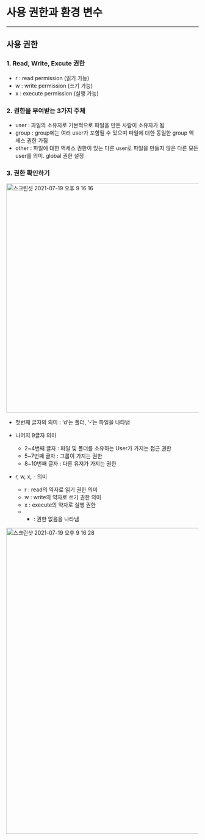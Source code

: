 # 사용 권한과 환경 변수

***

## 사용 권한

### 1. Read, Write, Excute 권한
- r : read permission (읽기 가능)
- w : write permission (쓰기 가능)
- x : execute permission (실행 가능)

### 2. 권한을 부여받는 3가지 주체
- user : 파일의 소유자로 기본적으로 파일을 만든 사람이 소유자가 됨
- group : group에는 여러 user가 포함될 수 있으며 파일에 대한 동일한 group 액세스 권한 가짐
- other : 파일에 대한 액세스 권한이 있는 다른 user로 파일을 만들지 않은 다른 모든 user를 의미. global 권한 설정

### 3. 권한 확인하기

<img width="600" alt="스크린샷 2021-07-19 오후 9 16 16" src="https://user-images.githubusercontent.com/80403988/126158914-78033acb-d48f-41e3-a239-2cd42dadc810.png">

- 첫번째 글자의 의미 : ‘d’는 폴더, ‘-‘는 파일을 나타냄

- 나머지 9글자 의미
  - 2~4번째 글자 : 파일 및 폴더를 소유하는 User가 가지는 접근 권한
  - 5~7번째 글자 : 그룹이 가지는 권한
  - 8~10번째 글자 : 다른 유저가 가지는 권한

- r, w, x, - 의미
  - r : read의 약자로 읽기 권한 의미
  - w : write의 약자로 쓰기 권한 의미
  - x : execute의 약자로 실행 권한
  - - : 권한 없음을 나타냄

<img width="800" alt="스크린샷 2021-07-19 오후 9 16 28" src="https://user-images.githubusercontent.com/80403988/126158936-cff3d223-32dc-4ae1-b8e3-e63052822dbc.png">

